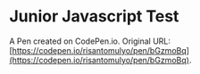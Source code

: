 # Junior Javascript Test

A Pen created on CodePen.io. Original URL: [https://codepen.io/risantomulyo/pen/bGzmoBq](https://codepen.io/risantomulyo/pen/bGzmoBq).

